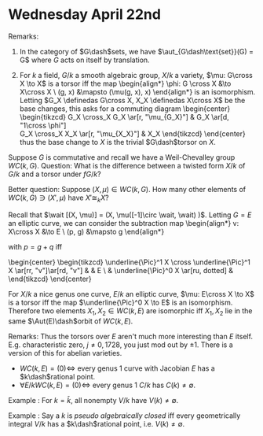 # Wednesday April 22nd

Remarks:

1. In the category of $G\dash$sets, we have $\aut_{G\dash\text{set}}(G) = G$ where $G$ acts on itself by translation.

2. For $k$ a field, $G/k$ a smooth algebraic group, $X/k$ a variety, $\mu: G\cross X \to X$ is a torsor iff the map
  \begin{align*}
  \phi: G \cross X &\to X\cross X \\
  (g, x) &\mapsto (\mu(g, x), x)
  \end{align*}
    is an isomorphism.
  Letting $G_X \definedas G\cross X, X_X \definedas X\cross X$ be the base changes, this asks for a commuting diagram
  \begin{center}
  \begin{tikzcd}
  G_X \cross_X G_X \ar[r, "\mu_{G_X}"] 
  & G_X \ar[d, "1\cross \phi"] \
  G_X \cross_X X_X \ar[r, "\mu_{X_X}"] 
  & X_X
  \end{tikzcd}
  \end{center}
  thus the base change to $X$ is the trivial $G\dash$torsor on $X$.


Suppose $G$ is commutative and recall we have a Weil-Chevalley group $WC(k, G)$.
Question:
What is the difference between a twisted form $X/k$ of $G/k$ and a torsor under $fG/k$?

Better question:
Suppose $(X, \mu) \in WC(k, G)$.
How many other elements of $WC(k, G) \ni (X', \mu)$ have $X' \cong_k X$?

Recall that $\wait [(X, \mu)] = (X, \mu([-1]\circ \wait, \wait)  )$.
Letting $G = E$ an elliptic curve, we can consider the subtraction map
\begin{align*}
v: X\cross X &\to E \\
(p, g) &\mapsto g
\end{align*}

with $p= g+q$ iff

\begin{center}
\begin{tikzcd}
\underline{\Pic}^1 X \cross \underline{\Pic}^1 X  \ar[rr, "v"]\ar[rd, "v"]
& & E \\ 
&  \underline{\Pic}^0 X  \ar[ru, dotted] &
\end{tikzcd}
\end{center}

For $X/k$ a nice genus one curve, $E/k$ an elliptic curve, $\mu: E\cross X \to X$ is a torsor iff the map $\underline{\Pic}^0 X \to E$ is an isomorphism.
Therefore two elements $X_1, X_2 \in WC(k, E)$ are isomorphic iff $X_1, X_2$ lie in the same $\Aut(E)\dash$orbit of $WC(k, E)$.

Remarks:
Thus the torsors over $E$ aren't much more interesting than $E$ itself.
E.g. characteristic zero, $j\neq 0, 1728$, you just mod out by $\pm 1$.
There is a version of this for abelian varieties.

- $WC(k, E) = (0) \iff$ every genus 1 curve with Jacobian $E$ has a $k\dash$rational point.
- $\forall E/k WC(k, E) = (0) \iff$ every genus 1 $C/k$ has $C(k) \neq\emptyset$.

Example
: For $k = \bar k$, all nonempty $V/k$ have $V(k) \neq \emptyset$.

Example
: Say a $k$ is *pseudo algebraically closed* iff every geometrically integral $V/k$ has a $k\dash$rational point, i.e. $V(k) \neq \emptyset$.


